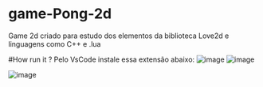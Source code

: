 # game-Pong-2d
Game 2d criado para estudo dos elementos da biblioteca Love2d e linguagens como C++ e .lua

#How run it ?
Pelo VsCode instale essa extensão abaixo:
![image](https://user-images.githubusercontent.com/73043181/196569111-039a1ebf-f3cc-409d-af42-076b2e58ff3a.png)
![image](https://user-images.githubusercontent.com/73043181/196569389-5833dd63-fe18-479c-9374-a0c84e0338cd.png)

![image](https://user-images.githubusercontent.com/73043181/196569312-4a65eab8-5fbc-4cf9-8828-b46992f1c356.png)

